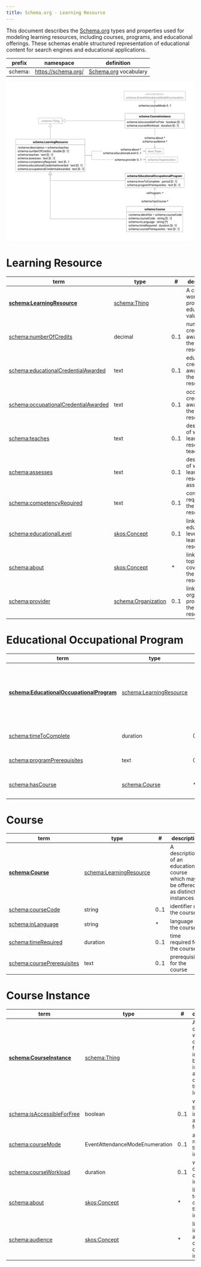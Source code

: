 ```yaml
---
title: Schema.org - Learning Resource
---
```


This document describes the [Schema.org](https://schema.org/docs/schemas.html) types and properties used for modeling
learning resources, including courses, programs, and educational offerings. These schemas enable structured
representation of educational content for search engines and educational applications.

| prefix  | namespace           | definition                                   |
|---------|---------------------|----------------------------------------------|
| schema: | https://schema.org/ | [Schema.org](https://schema.org/) vocabulary |

![schema.org learning resource data model](index/schema-resource.svg)

# Learning Resource

| term                                                                                     | type                                          | #    | description                                               |
|------------------------------------------------------------------------------------------|-----------------------------------------------|------|-----------------------------------------------------------|
| **[schema:LearningResource](https://schema.org/LearningResource)**                       | [schema:Thing](schema.md#thing)               |      | A creative work that provides educational value           |
| [schema:numberOfCredits](https://schema.org/numberOfCredits)                             | decimal                                       | 0..1 | number of credits awarded for the learning resource       |
| [schema:educationalCredentialAwarded](https://schema.org/educationalCredentialAwarded)   | text                                          | 0..1 | educational credential awarded by the learning resource   |
| [schema:occupationalCredentialAwarded](https://schema.org/occupationalCredentialAwarded) | text                                          | 0..1 | occupational credential awarded by the learning resource  |
| [schema:teaches](https://schema.org/teaches)                                             | text                                          | 0..1 | description of what the learning resource teaches         |
| [schema:assesses](https://schema.org/assesses)                                           | text                                          | 0..1 | description of what the learning resource assesses        |
| [schema:competencyRequired](https://schema.org/competencyRequired)                       | text                                          | 0..1 | competency required for the learning resource             |
| [schema:educationalLevel](https://schema.org/educationalLevel)                           | [skos:Concept](skos.md#concept)               | 0..1 | links to the educational level of the learning resource   |
| [schema:about](https://schema.org/about)                                                 | [skos:Concept](skos.md#concept)               | *    | links to topics covered by the learning resource          |
| [schema:provider](https://schema.org/provider)                                           | [schema:Organization](schema.md#organization) | 0..1 | links to the organization providing the learning resource |

# Educational Occupational Program

| term                                                                                           | type                                          | #    | description                                                                                      |
|------------------------------------------------------------------------------------------------|-----------------------------------------------|------|--------------------------------------------------------------------------------------------------|
| **[schema:EducationalOccupationalProgram](https://schema.org/EducationalOccupationalProgram)** | [schema:LearningResource](#learning-resource) |      | A program offered by an institution which determines the learning progress to achieve an outcome |
| [schema:timeToComplete](https://schema.org/timeToComplete)                                     | duration                                      | 0..1 | expected time to complete the program                                                            |
| [schema:programPrerequisites](https://schema.org/programPrerequisites)                         | text                                          | 0..1 | prerequisites for the program                                                                    |
| [schema:hasCourse](https://schema.org/hasCourse)                                               | [schema:Course](#course)                      | *    | links to courses that are part of the program                                                    |

# Course

| term                                                                 | type                                          | #    | description                                                                       |
|----------------------------------------------------------------------|-----------------------------------------------|------|-----------------------------------------------------------------------------------|
| **[schema:Course](https://schema.org/Course)**                       | [schema:LearningResource](#learning-resource) |      | A description of an educational course which may be offered as distinct instances |
| [schema:courseCode](https://schema.org/courseCode)                   | string                                        | 0..1 | identifier of the course                                                          |
| [schema:inLanguage](https://schema.org/inLanguage)                   | string                                        | *    | language of the course                                                            |
| [schema:timeRequired](https://schema.org/timeRequired)               | duration                                      | 0..1 | time required for the course                                                      |
| [schema:coursePrerequisites](https://schema.org/coursePrerequisites) | text                                          | 0..1 | prerequisites for the course                                                      |

# Course Instance

| term                                                                 | type                            | #    | description                                                                                                          |
|----------------------------------------------------------------------|---------------------------------|------|----------------------------------------------------------------------------------------------------------------------|
| **[schema:CourseInstance](https://schema.org/CourseInstance)**       | [schema:Thing](schema.md#thing) |      | An instance of a Course which is distinct from other instances because it is offered at a different time or location |
| [schema:isAccessibleForFree](https://schema.org/isAccessibleForFree) | boolean                         | 0..1 | whether the course instance is accessible for free                                                                   |
| [schema:courseMode](https://schema.org/courseMode)                   | EventAttendanceModeEnumeration  | 0..1 | attendance mode of the course instance                                                                               |
| [schema:courseWorkload](https://schema.org/courseWorkload)           | duration                        | 0..1 | workload of the course instance                                                                                      |
| [schema:about](https://schema.org/about)                             | [skos:Concept](skos.md#concept) | *    | links to topics covered by the course instance                                                                       |
| [schema:audience](https://schema.org/audience)                       | [skos:Concept](skos.md#concept) | *    | links to the intended audience of the course instance                                                                |

